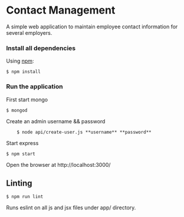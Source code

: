 # Contact Management

A simple web application to maintain employee contact information for several employers.

### Install all dependencies

Using [npm](https://www.npmjs.com/):

	$ npm install

### Run the application
First start mongo

	$ mongod

Create an admin username && password

		$ node api/create-user.js **username** **password**

Start express

	$ npm start

Open the browser at http://localhost:3000/

## Linting

	$ npm run lint

Runs eslint on all js and jsx files under app/ directory.

